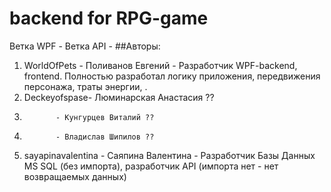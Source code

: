 # backend for RPG-game
Ветка WPF - 
Ветка API - 
##Авторы: 
1. WorldOfPets - Поливанов Евгений - Разработчик WPF-backend, frontend. Полностью разработал логику приложения, передвижения персонажа, траты энергии, .
2. Deckeyofspase- Люминарская Анастасия ??
3.            - Кунгурцев Виталий ??
4.            - Владислав Шипилов ??
5. sayapinavalentina - Саяпина Валентина - Разработчик Базы Данных MS SQL (без импорта), разработчик API (импорта нет - нет возвращаемых данных)
